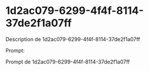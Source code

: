 # 1d2ac079-6299-4f4f-8114-37de2f1a07ff

Description de 1d2ac079-6299-4f4f-8114-37de2f1a07ff

Prompt:

Prompt de 1d2ac079-6299-4f4f-8114-37de2f1a07ff